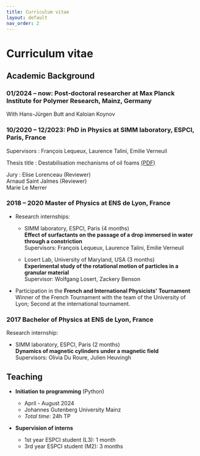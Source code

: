 ```yaml
---
title: Curriculum vitae
layout: default
nav_order: 2
---
```

# Curriculum vitae

## Academic Background

### 01/2024 – now: Post-doctoral researcher at Max Planck Institute for Polymer Research, Mainz, Germany

With Hans-Jürgen Butt and Kaloian Koynov


### 10/2020 – 12/2023: PhD in Physics at SIMM laboratory, ESPCI, Paris, France

Supervisors
: François Lequeux, Laurence Talini, Emilie Verneuil

Thesis title
: Destabilisation mechanisms of oil foams [(PDF)](res/ESPCI_DELANCE_2023_archivage2.pdf)

Jury
: Elise Lorenceau (Reviewer)   
  Arnaud Saint Jalmes (Reviewer)   
  Marie Le Merrer

### 2018 – 2020 Master of Physics at ENS de Lyon, France

- Research internships:

   - SIMM laboratory, ESPCI, Paris (4 months)   
      **Effect of surfactants on the passage of a drop immersed in water through a constriction**   
      Supervisors: François Lequeux, Laurence Talini, Emilie Verneuil

   - Losert Lab, University of Maryland, USA (3 months)   
      **Experimental study of the rotational motion of particles in a granular material**   
      Supervisor: Wolfgang Losert, Zackery Benson
  
- Participation in the **French and International Physicists' Tournament**   
Winner of the French Tournament with the team of the University of Lyon; Second at the international tournament.


### 2017 Bachelor of Physics at ENS de Lyon, France

Research internship:

- SIMM laboratory, ESPCI, Paris (2 months)   
   **Dynamics of magnetic cylinders under a magnetic field**   
   Supervisors: Olivia Du Roure, Julien Heuvingh
  
## Teaching

- **Initiation to programming** (Python)
  - April - August 2024
  - Johannes Gutenberg University Mainz
  - *Total time:* 24h TP

- **Supervision of interns**
  - 1st year ESPCI student (L3): 1 month
  - 3rd year ESPCI student (M2): 3 months
